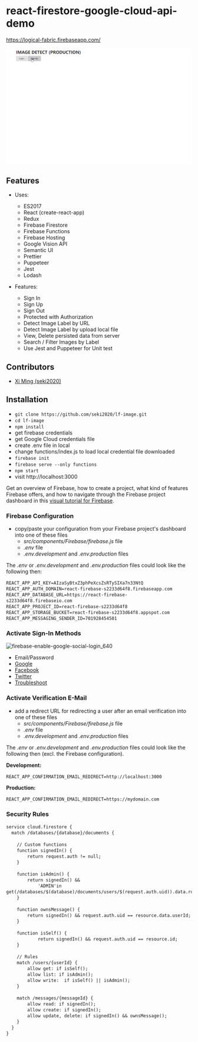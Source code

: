 # react-firestore-google-cloud-api-demo

https://logical-fabric.firebaseapp.com/

![](lf-preview-gif-sm.gif)

## Features

- Uses:

  - ES2017
  - React (create-react-app)
  - Redux
  - Firebase Firestore
  - Firebase Functions
  - Firebase Hosting
  - Google Vision API
  - Semantic UI
  - Prettier
  - Puppeteer
  - Jest
  - Lodash

- Features:
  - Sign In
  - Sign Up
  - Sign Out
  - Protected with Authorization
  - Detect Image Label by URL
  - Detect Image Label by upload local file
  - View, Delete persisted data from server
  - Search / Filter Images by Label
  - Use Jest and Puppeteer for Unit test

## Contributors

- [Xi Ming (seki2020)](https://github.com/seki2020)

## Installation

- `git clone https://github.com/seki2020/lf-image.git`
- `cd lf-image`
- `npm install`
-  get firebase credentials
-  get Google Cloud credentials file
-  create .env file in local
-  change functions/index.js to load local credential file downloaded
- `firebase init`
- `firebase serve --only functions`
- `npm start`
-  visit http://localhost:3000

Get an overview of Firebase, how to create a project, what kind of features Firebase offers, and how to navigate through the Firebase project dashboard in this [visual tutorial for Firebase](https://www.robinwieruch.de/firebase-tutorial/).

### Firebase Configuration

- copy/paste your configuration from your Firebase project's dashboard into one of these files
  - _src/components/Firebase/firebase.js_ file
  - _.env_ file
  - _.env.development_ and _.env.production_ files

The _.env_ or _.env.development_ and _.env.production_ files could look like the following then:

```
REACT_APP_API_KEY=AIzaSyBtxZ3phPeXcsZsRTySIXa7n33NtQ
REACT_APP_AUTH_DOMAIN=react-firebase-s2233d64f8.firebaseapp.com
REACT_APP_DATABASE_URL=https://react-firebase-s2233d64f8.firebaseio.com
REACT_APP_PROJECT_ID=react-firebase-s2233d64f8
REACT_APP_STORAGE_BUCKET=react-firebase-s2233d64f8.appspot.com
REACT_APP_MESSAGING_SENDER_ID=701928454501
```

### Activate Sign-In Methods

![firebase-enable-google-social-login_640](https://user-images.githubusercontent.com/2479967/49687774-e0a31e80-fb42-11e8-9d8a-4b4c794134e6.jpg)

- Email/Password
- [Google](https://www.robinwieruch.de/react-firebase-social-login/)
- [Facebook](https://www.robinwieruch.de/firebase-facebook-login/)
- [Twitter](https://www.robinwieruch.de/firebase-twitter-login/)
- [Troubleshoot](https://www.robinwieruch.de/react-firebase-social-login/)

### Activate Verification E-Mail

- add a redirect URL for redirecting a user after an email verification into one of these files
  - _src/components/Firebase/firebase.js_ file
  - _.env_ file
  - _.env.development_ and _.env.production_ files

The _.env_ or _.env.development_ and _.env.production_ files could look like the following then (excl. the Firebase configuration).

**Development:**

```
REACT_APP_CONFIRMATION_EMAIL_REDIRECT=http://localhost:3000
```

**Production:**

```
REACT_APP_CONFIRMATION_EMAIL_REDIRECT=https://mydomain.com
```

### Security Rules

```
service cloud.firestore {
  match /databases/{database}/documents {

    // Custom functions
    function signedIn() {
        return request.auth != null;
    }

    function isAdmin() {
        return signedIn() &&
        	'ADMIN'in get(/databases/$(database)/documents/users/$(request.auth.uid)).data.roles.values();
    }

    function ownsMessage() {
        return signedIn() && request.auth.uid == resource.data.userId;
    }

    function isSelf() {
    	    return signedIn() && request.auth.uid == resource.id;
    }

    // Rules
    match /users/{userId} {
        allow get: if isSelf();
        allow list: if isAdmin();
        allow write:  if isSelf() || isAdmin();
    }

    match /messages/{messageId} {
        allow read: if signedIn();
        allow create: if signedIn();
        allow update, delete: if signedIn() && ownsMessage();
    }
  }
}
```
